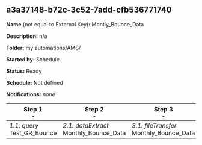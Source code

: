 ## a3a37148-b72c-3c52-7add-cfb536771740

**Name** (not equal to External Key)**:** Montly_Bounce_Data

**Description:** n/a

**Folder:** my automations/AMS/

**Started by:** Schedule

**Status:** Ready

**Schedule:** Not defined

**Notifications:** _none_


| Step 1<br>_<small>-</small>_ | Step 2<br>_<small>-</small>_ | Step 3<br>_<small>-</small>_ |
| --- | --- | --- |
| _1.1: query_<br>Test_GR_Bounce | _2.1: dataExtract_<br>Monthly_Bounce_Data | _3.1: fileTransfer_<br>Monthly_Bounce_Data |
